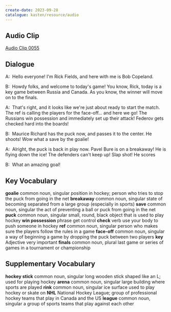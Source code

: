 ```yaml
---
create-date: 2023-09-28
catalogue: kasten/resource/audio
---
```


## Audio Clip
[Audio Clip 0055](https://archive.org/download/englishpod_all/englishpod_0055dg.mp3)

## Dialogue
A:  Hello   everyone!    I'm  Rick Fields,   and  here  with  me  is  Bob Copeland.

B:  Howdy  folks,   and  welcome to  today's  game!    You know,  Rick,    today  is    a   key   game   between   Russia   and  Canada.    As you know,   the  winner   will move on   to  the finals.

A:  That's right,   and  it looks like  we're   just about  ready   to start  the  match.    The  ref    is calling  the  players  for the  face-off... and  here  we  go!   The   Russians  win possession  and  immediately  set up  their  attack!    Federov  gets  checked  hard  into  the  boards!

B:  Maurice Richard has  the  puck  now,   and  passes   it  to  the center.   He  shoots!   Wow  what a  save  by  the   goalie!

A:  Alright,    the   puck  is  back in play   now.  Pavel Bure  is  on  a breakaway!    He  is flying  down  the ice!   The  defenders   can't  keep up!   Slap shot!   He  scores

B:  What an    amazing  goal!

## Key Vocabulary
**goalie**           common noun, singular   position in hockey; person who tries to stop the puck from going in the net
**breakaway**        common noun, singular   state of becoming separated from a large group (especially in sports)
**save**             common noun, singular   the act of preventing a ball or puck from going in the net
**puck**             common noun, singular   small, round, black object that is used to play hockey
**win possession**   phrase                  get control
**check**            verb                    use your body to push someone in hockey
**ref**              common noun, singular   person who makes sure the players follow the rules in a game
**face-off**         common noun, singular   a way of beginning a game by dropping the puck between two players
**key**              Adjective               very important
**finals**           common noun, plural     last game or series of games in a tournament or championship

## Supplementary Vocabulary
**hockey stick**   common noun, singular   long wooden stick shaped like an L; used for playing hockey
**arena**          common noun, singular   large building where sports are played
**rink**           common noun, singular   ice surface used to play hockey or skate on
**NHL**                                    National Hockey League; group of professional hockey teams that play in Canada and the US
**league**         common noun, singular   a group of sports teams that play against each other
